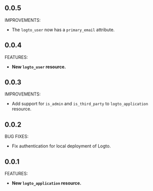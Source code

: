 ## 0.0.5

IMPROVEMENTS:

- The `logto_user` now has a `primary_email` attribute.

## 0.0.4

FEATURES:

- **New `logto_user` resource.**

## 0.0.3

IMPROVEMENTS:

- Add support for `is_admin` and `is_third_party` to `logto_application` resource.

## 0.0.2

BUG FIXES:

- Fix authentication for local deployment of Logto.

## 0.0.1

FEATURES:

- **New `logto_application` resource.**
